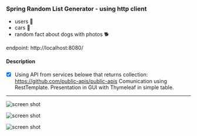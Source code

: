### Spring Random List Generator - using http client
- users :robot:
- cars :car:
- random fact about dogs with photos 🐕

endpoint: http://localhost:8080/

#### Description

* [X] Using API from services belowe that returns collection:
       https://github.com/public-apis/public-apis
Comunication using RestTemplate.
Presentation in GUI with Thymeleaf in simple table.

***

![screen shot](https://github.com/Rafal-Stefanski/Spring-Random-List-Generator/blob/master/src/main/resources/static/screen_shot_03.png)

![screen shot](https://github.com/Rafal-Stefanski/Spring-Random-List-Generator/blob/master/src/main/resources/static/screen_shot_02.png)

![screen shot](https://github.com/Rafal-Stefanski/Spring-Random-List-Generator/blob/master/src/main/resources/static/screen_shot_01.png)
